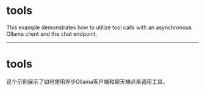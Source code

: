 # tools

This example demonstrates how to utilize tool calls with an asynchronous Ollama client and the chat endpoint. 


----


# tools

这个示例展示了如何使用异步Ollama客户端和聊天端点来调用工具。
